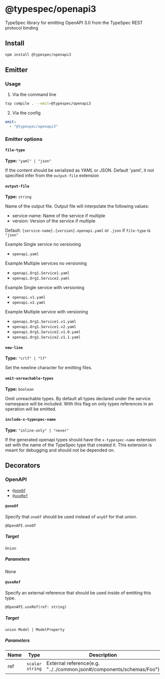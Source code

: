 # @typespec/openapi3
TypeSpec library for emitting OpenAPI 3.0 from the TypeSpec REST protocol binding
## Install
```bash
npm install @typespec/openapi3
```
## Emitter
### Usage
1. Via the command line
```bash
tsp compile . --emit=@typespec/openapi3
```
2. Via the config
```yaml
emit:
  - "@typespec/openapi3" 
```
### Emitter options
#### `file-type`
**Type:** `"yaml" | "json"`

If the content should be serialized as YAML or JSON. Default 'yaml', it not specified infer from the `output-file` extension
#### `output-file`
**Type:** `string`

Name of the output file.
 Output file will interpolate the following values:
  - service-name: Name of the service if multiple
  - version: Version of the service if multiple

 Default: `{service-name}.{version}.openapi.yaml` or `.json` if `file-type` is `"json"`

 Example Single service no versioning
  - `openapi.yaml`

 Example Multiple services no versioning
  - `openapi.Org1.Service1.yaml`
  - `openapi.Org1.Service2.yaml`

 Example Single service with versioning
  - `openapi.v1.yaml`
  - `openapi.v2.yaml`

 Example Multiple service with versioning
  - `openapi.Org1.Service1.v1.yaml`
  - `openapi.Org1.Service1.v2.yaml`
  - `openapi.Org1.Service2.v1.0.yaml`
  - `openapi.Org1.Service2.v1.1.yaml`    
#### `new-line`
**Type:** `"crlf" | "lf"`

Set the newline character for emitting files.
#### `omit-unreachable-types`
**Type:** `boolean`

Omit unreachable types.
By default all types declared under the service namespace will be included. With this flag on only types references in an operation will be emitted.
#### `include-x-typespec-name`
**Type:** `"inline-only" | "never"`

If the generated openapi types should have the `x-typespec-name` extension set with the name of the TypeSpec type that created it.
This extension is meant for debugging and should not be depended on.
## Decorators
### OpenAPI
 - [`@oneOf`](#@oneof)
 - [`@useRef`](#@useref)
#### `@oneOf`

Specify that `oneOf` should be used instead of `anyOf` for that union.

```typespec
@OpenAPI.oneOf
```

##### Target

`Union`

##### Parameters
None



#### `@useRef`

Specify an external reference that should be used inside of emitting this type.

```typespec
@OpenAPI.useRef(ref: string)
```

##### Target

`union Model | ModelProperty`

##### Parameters
| Name | Type | Description |
|------|------|-------------|
| ref | `scalar string` | External reference(e.g. "../../common.json#/components/schemas/Foo") |


